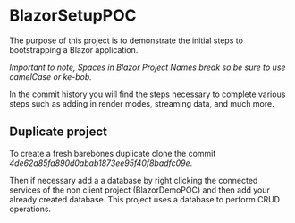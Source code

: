 # BlazorSetupPOC
The purpose of this project is to demonstrate the initial steps to bootstrapping a Blazor application. 

*Important to note, Spaces in Blazor Project Names break so be sure to use camelCase or ke-bob.*

In the commit history you will find the steps necessary to complete various steps such as adding in render modes, streaming data, and much more.

## Duplicate project
To create a fresh barebones duplicate clone the commit *4de62a85fa890d0abab1873ee95f40f8badfc09e*. 

Then if necessary add a a database by right clicking the connected services of the non client project (BlazorDemoPOC) and then add your already created database.  This project uses a database to perform CRUD operations.   
